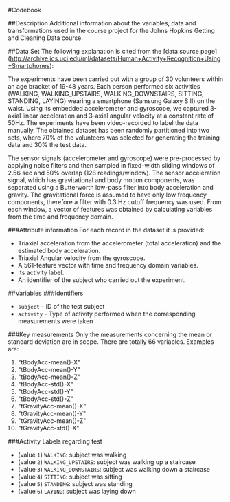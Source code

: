 #Codebook

##Description
Additional information about the variables, data and transformations used in the course project for the Johns Hopkins Getting and Cleaning Data course.

##Data Set
The following explanation is cited from the [data source page] (http://archive.ics.uci.edu/ml/datasets/Human+Activity+Recognition+Using+Smartphones):

The experiments have been carried out with a group of 30 volunteers within an age bracket of 19-48 years. Each person performed six activities (WALKING, WALKING_UPSTAIRS, WALKING_DOWNSTAIRS, SITTING, STANDING, LAYING) wearing a smartphone (Samsung Galaxy S II) on the waist. Using its embedded accelerometer and gyroscope, we captured 3-axial linear acceleration and 3-axial angular velocity at a constant rate of 50Hz. The experiments have been video-recorded to label the data manually. The obtained dataset has been randomly partitioned into two sets, where 70% of the volunteers was selected for generating the training data and 30% the test data. 

The sensor signals (accelerometer and gyroscope) were pre-processed by applying noise filters and then sampled in fixed-width sliding windows of 2.56 sec and 50% overlap (128 readings/window). The sensor acceleration signal, which has gravitational and body motion components, was separated using a Butterworth low-pass filter into body acceleration and gravity. The gravitational force is assumed to have only low frequency components, therefore a filter with 0.3 Hz cutoff frequency was used. From each window, a vector of features was obtained by calculating variables from the time and frequency domain.

###Attribute information
For each record in the dataset it is provided: 
- Triaxial acceleration from the accelerometer (total acceleration) and the estimated body acceleration. 
- Triaxial Angular velocity from the gyroscope. 
- A 561-feature vector with time and frequency domain variables. 
- Its activity label. 
- An identifier of the subject who carried out the experiment.

##Variables
###Identifiers
* `subject` - ID of the test subject
* `activity` - Type of activity performed when the corresponding measurements were taken

###Key measurements
Only the measurements concerning the mean or standard deviation are in scope. There are totally 66 variables. Examples are:

1. "tBodyAcc-mean()-X"
2. "tBodyAcc-mean()-Y"
3. "tBodyAcc-mean()-Z"
4. "tBodyAcc-std()-X"
5. "tBodyAcc-std()-Y"
6. "tBodyAcc-std()-Z"
7. "tGravityAcc-mean()-X"
8. "tGravityAcc-mean()-Y"
9. "tGravityAcc-mean()-Z"
10. "tGravityAcc-std()-X"


###Activity Labels regarding test
* (value `1`) `WALKING`: subject was walking
* (value `2`) `WALKING_UPSTAIRS`: subject was walking up a staircase 
* (value `3`) `WALKING_DOWNSTAIRS`: subject was walking down a staircase
* (value `4`) `SITTING`: subject was sitting 
* (value `5`) `STANDING`: subject was standing
* (value `6`) `LAYING`: subject was laying down

